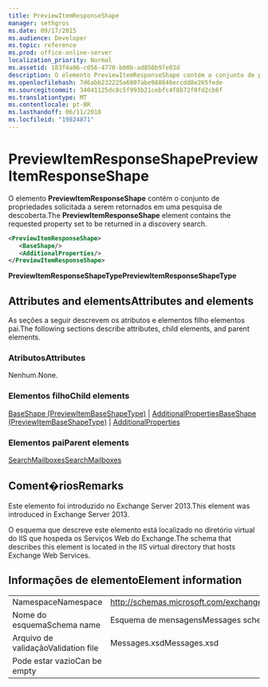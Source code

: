 ```yaml
---
title: PreviewItemResponseShape
manager: sethgros
ms.date: 09/17/2015
ms.audience: Developer
ms.topic: reference
ms.prod: office-online-server
localization_priority: Normal
ms.assetid: 183f4a06-c056-4770-b00b-ad850b97e03d
description: O elemento PreviewItemResponseShape contém o conjunto de propriedades solicitada a serem retornados em uma pesquisa de descoberta.
ms.openlocfilehash: 7d6abb232225a6807abe988846eccdd8e265fede
ms.sourcegitcommit: 34041125dc8c5f993b21cebfc4f8b72f0fd2cb6f
ms.translationtype: MT
ms.contentlocale: pt-BR
ms.lasthandoff: 06/11/2018
ms.locfileid: "19824871"
---
```

# <a name="previewitemresponseshape"></a><span data-ttu-id="a18f0-103">PreviewItemResponseShape</span><span class="sxs-lookup"><span data-stu-id="a18f0-103">PreviewItemResponseShape</span></span>

<span data-ttu-id="a18f0-104">O elemento **PreviewItemResponseShape** contém o conjunto de propriedades solicitada a serem retornados em uma pesquisa de descoberta.</span><span class="sxs-lookup"><span data-stu-id="a18f0-104">The **PreviewItemResponseShape** element contains the requested property set to be returned in a discovery search.</span></span> 
  
```XML
<PreviewItemResponseShape>
   <BaseShape/>
   <AdditionalProperties/>
</PreviewItemResponseShape>
```

 <span data-ttu-id="a18f0-105">**PreviewItemResponseShapeType**</span><span class="sxs-lookup"><span data-stu-id="a18f0-105">**PreviewItemResponseShapeType**</span></span>
## <a name="attributes-and-elements"></a><span data-ttu-id="a18f0-106">Attributes and elements</span><span class="sxs-lookup"><span data-stu-id="a18f0-106">Attributes and elements</span></span>

<span data-ttu-id="a18f0-107">As seções a seguir descrevem os atributos e elementos filho elementos pai.</span><span class="sxs-lookup"><span data-stu-id="a18f0-107">The following sections describe attributes, child elements, and parent elements.</span></span>
  
### <a name="attributes"></a><span data-ttu-id="a18f0-108">Atributos</span><span class="sxs-lookup"><span data-stu-id="a18f0-108">Attributes</span></span>

<span data-ttu-id="a18f0-109">Nenhum.</span><span class="sxs-lookup"><span data-stu-id="a18f0-109">None.</span></span>
  
### <a name="child-elements"></a><span data-ttu-id="a18f0-110">Elementos filho</span><span class="sxs-lookup"><span data-stu-id="a18f0-110">Child elements</span></span>

<span data-ttu-id="a18f0-111">[BaseShape (PreviewItemBaseShapeType)](baseshape-previewitembaseshapetype.md) | [AdditionalProperties](additionalproperties.md)</span><span class="sxs-lookup"><span data-stu-id="a18f0-111">[BaseShape (PreviewItemBaseShapeType)](baseshape-previewitembaseshapetype.md) | [AdditionalProperties](additionalproperties.md)</span></span>
  
### <a name="parent-elements"></a><span data-ttu-id="a18f0-112">Elementos pai</span><span class="sxs-lookup"><span data-stu-id="a18f0-112">Parent elements</span></span>

[<span data-ttu-id="a18f0-113">SearchMailboxes</span><span class="sxs-lookup"><span data-stu-id="a18f0-113">SearchMailboxes</span></span>](searchmailboxes.md)
  
## <a name="remarks"></a><span data-ttu-id="a18f0-114">Coment�rios</span><span class="sxs-lookup"><span data-stu-id="a18f0-114">Remarks</span></span>

<span data-ttu-id="a18f0-115">Este elemento foi introduzido no Exchange Server 2013.</span><span class="sxs-lookup"><span data-stu-id="a18f0-115">This element was introduced in Exchange Server 2013.</span></span>
  
<span data-ttu-id="a18f0-116">O esquema que descreve este elemento está localizado no diretório virtual do IIS que hospeda os Serviços Web do Exchange.</span><span class="sxs-lookup"><span data-stu-id="a18f0-116">The schema that describes this element is located in the IIS virtual directory that hosts Exchange Web Services.</span></span>
  
## <a name="element-information"></a><span data-ttu-id="a18f0-117">Informações de elemento</span><span class="sxs-lookup"><span data-stu-id="a18f0-117">Element information</span></span>

|||
|:-----|:-----|
|<span data-ttu-id="a18f0-118">Namespace</span><span class="sxs-lookup"><span data-stu-id="a18f0-118">Namespace</span></span>  <br/> |http://schemas.microsoft.com/exchange/services/2006/messages  <br/> |
|<span data-ttu-id="a18f0-119">Nome do esquema</span><span class="sxs-lookup"><span data-stu-id="a18f0-119">Schema name</span></span>  <br/> |<span data-ttu-id="a18f0-120">Esquema de mensagens</span><span class="sxs-lookup"><span data-stu-id="a18f0-120">Messages schema</span></span>  <br/> |
|<span data-ttu-id="a18f0-121">Arquivo de validação</span><span class="sxs-lookup"><span data-stu-id="a18f0-121">Validation file</span></span>  <br/> |<span data-ttu-id="a18f0-122">Messages.xsd</span><span class="sxs-lookup"><span data-stu-id="a18f0-122">Messages.xsd</span></span>  <br/> |
|<span data-ttu-id="a18f0-123">Pode estar vazio</span><span class="sxs-lookup"><span data-stu-id="a18f0-123">Can be empty</span></span>  <br/> ||
   

